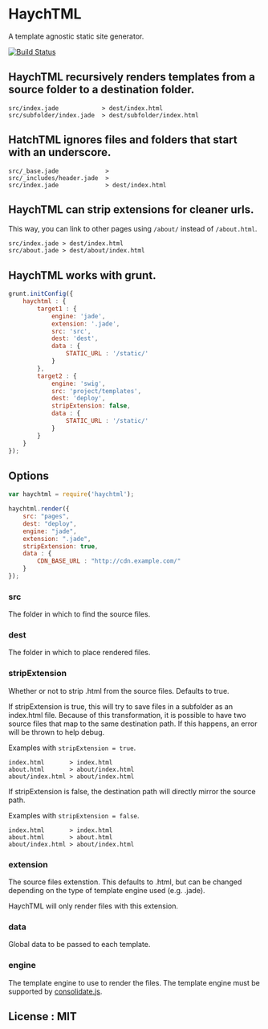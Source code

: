 # HaychTML

A template agnostic static site generator.

[![Build Status](https://travis-ci.org/timrwood/haychtml.png?branch=master)](https://travis-ci.org/timrwood/haychtml)

## HaychTML recursively renders templates from a source folder to a destination folder.

```
src/index.jade            > dest/index.html
src/subfolder/index.jade  > dest/subfolder/index.html
```

## HatchTML ignores files and folders that start with an underscore.

```
src/_base.jade             >
src/_includes/header.jade  >
src/index.jade             > dest/index.html
```

## HaychTML can strip extensions for cleaner urls.

This way, you can link to other pages using `/about/` instead of `/about.html`.

```
src/index.jade > dest/index.html
src/about.jade > dest/about/index.html
```

## HaychTML works with grunt.

```javascript
grunt.initConfig({
	haychtml : {
		target1 : {
			engine: 'jade',
			extension: '.jade',
			src: 'src',
			dest: 'dest',
			data : {
				STATIC_URL : '/static/'
			}
		},
		target2 : {
			engine: 'swig',
			src: 'project/templates',
			dest: 'deploy',
			stripExtension: false,
			data : {
				STATIC_URL : '/static/'
			}
		}
	}
});
```

## Options

```javascript
var haychtml = require('haychtml');

haychtml.render({
	src: "pages",
	dest: "deploy",
	engine: "jade",
	extension: ".jade",
	stripExtension: true,
	data : {
		CDN_BASE_URL : "http://cdn.example.com/"
	}
});
```

### src

The folder in which to find the source files.

### dest

The folder in which to place rendered files.

### stripExtension

Whether or not to strip .html from the source files. Defaults to true.

If stripExtension is true, this will try to save files in a subfolder
as an index.html file. Because of this transformation, it is possible to
have two source files that map to the same destination path. If this happens,
an error will be thrown to help debug.

Examples with `stripExtension = true`.

```
index.html       > index.html
about.html       > about/index.html
about/index.html > about/index.html
```

If stripExtension is false, the destination path will directly mirror the
source path.

Examples with `stripExtension = false`.

```
index.html       > index.html
about.html       > about.html
about/index.html > about/index.html
```

### extension

The source files extenstion. This defaults to .html, but can be changed
depending on the type of template engine used (e.g. .jade).

HaychTML will only render files with this extension.

### data
Global data to be passed to each template.

### engine
The template engine to use to render the files.
The template engine must be supported by [consolidate.js](https://github.com/visionmedia/consolidate.js/).

## License : MIT
